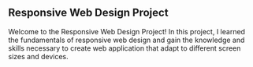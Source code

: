 ## Responsive Web Design Project
Welcome to the Responsive Web Design Project! In this project, I learned the fundamentals of responsive web design and gain the knowledge and skills necessary to create web application that adapt to different screen sizes and devices.